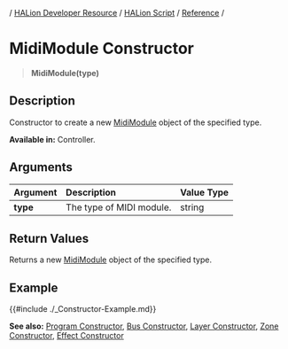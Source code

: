 / [HALion Developer Resource](../../HALion-Developer-Resource.md) / [HALion Script](./HALion-Script.md) / [Reference](./Reference.md) /

# MidiModule Constructor

>**MidiModule(type)**

## Description

Constructor to create a new [MidiModule](./MidiModule.md) object of the specified type.

**Available in:** Controller.

## Arguments

|Argument|Description|Value Type|
|:-|:-|:-|
|**type**|The type of MIDI module.|string|

## Return Values

Returns a new [MidiModule](./MidiModule.md) object of the specified type.

## Example

{{#include ./_Constructor-Example.md}}

**See also:** [Program Constructor](./Program-Constructor.md), [Bus Constructor](./Bus-Constructor.md), [Layer Constructor](./Layer-Constructor.md), [Zone Constructor](./Zone-Constructor.md), [Effect Constructor](./Effect-Constructor.md)